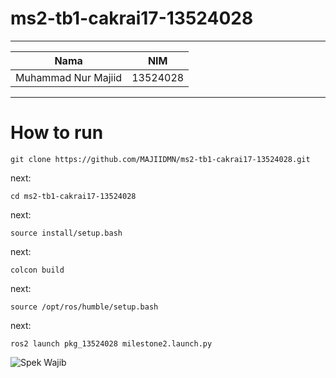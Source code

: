 # ms2-tb1-cakrai17-13524028
---
|Nama|NIM|
|----|---|
|Muhammad Nur Majiid|13524028|
---
# How to run

```
git clone https://github.com/MAJIIDMN/ms2-tb1-cakrai17-13524028.git
```
next:
```
cd ms2-tb1-cakrai17-13524028
```
next:
```
source install/setup.bash
```
next:
```
colcon build
```
next:
```
source /opt/ros/humble/setup.bash
```
next:
```
ros2 launch pkg_13524028 milestone2.launch.py
```
![Spek Wajib](https://imgur.com/J0STQDx)
